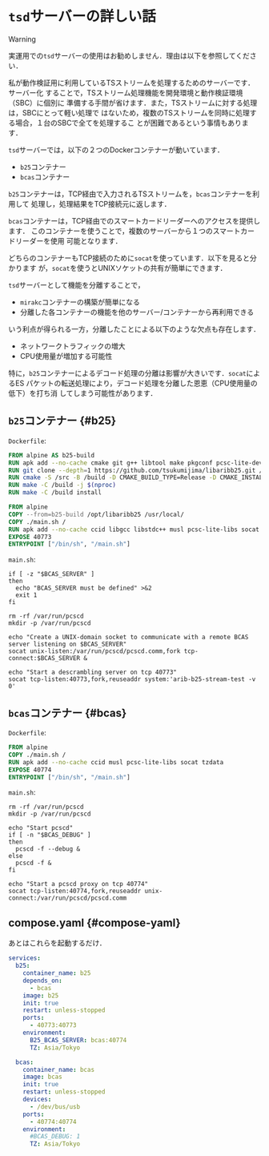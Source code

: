 # `tsd`サーバーの詳しい話

> [!WARNING]
> 実運用での`tsd`サーバーの使用はお勧めしません．理由は以下を参照してください．

私が動作検証用に利用しているTSストリームを処理するためのサーバーです．サーバー化
することで，TSストリーム処理機能を開発環境と動作検証環境（SBC）に個別に
準備する手間が省けます．また，TSストリームに対する処理は，SBCにとって軽い処理で
はないため，複数のTSストリームを同時に処理する場合，１台のSBCで全てを処理するこ
とが困難であるという事情もあります．

`tsd`サーバーでは，以下の２つのDockerコンテナーが動いています．

* `b25`コンテナー
* `bcas`コンテナー

`b25`コンテナーは，TCP経由で入力されるTSストリームを，`bcas`コンテナーを利用して
処理し，処理結果をTCP接続元に返します．

`bcas`コンテナーは，TCP経由でのスマートカードリーダーへのアクセスを提供します．
このコンテナーを使うことで，複数のサーバーから１つのスマートカードリーダーを使用
可能となります．

どちらのコンテナーもTCP接続のために`socat`を使っています．以下を見ると分かります
が，`socat`を使うとUNIXソケットの共有が簡単にできます．

`tsd`サーバーとして機能を分離することで，

* `mirakc`コンテナーの構築が簡単になる
* 分離した各コンテナーの機能を他のサーバー/コンテナーから再利用できる

いう利点が得られる一方，分離したことによる以下のような欠点も存在します．

* ネットワークトラフィックの増大
* CPU使用量が増加する可能性

特に，`b25`コンテナーによるデコード処理の分離は影響が大きいです．`socat`によるES
パケットの転送処理により，デコード処理を分離した恩恵（CPU使用量の低下）を打ち消
してしまう可能性があります．

## `b25`コンテナー {#b25}

`Dockerfile`:

```Dockerfile
FROM alpine AS b25-build
RUN apk add --no-cache cmake git g++ libtool make pkgconf pcsc-lite-dev
RUN git clone --depth=1 https://github.com/tsukumijima/libaribb25.git /src
RUN cmake -S /src -B /build -D CMAKE_BUILD_TYPE=Release -D CMAKE_INSTALL_PREFIX=/opt/libaribb25
RUN make -C /build -j $(nproc)
RUN make -C /build install

FROM alpine
COPY --from=b25-build /opt/libaribb25 /usr/local/
COPY ./main.sh /
RUN apk add --no-cache ccid libgcc libstdc++ musl pcsc-lite-libs socat tzdata
EXPOSE 40773
ENTRYPOINT ["/bin/sh", "/main.sh"]
```

`main.sh`:

```shell
if [ -z "$BCAS_SERVER" ]
then
  echo "BCAS_SERVER must be defined" >&2
  exit 1
fi

rm -rf /var/run/pcscd
mkdir -p /var/run/pcscd

echo "Create a UNIX-domain socket to communicate with a remote BCAS server listening on $BCAS_SERVER"
socat unix-listen:/var/run/pcscd/pcscd.comm,fork tcp-connect:$BCAS_SERVER &

echo "Start a descrambling server on tcp 40773"
socat tcp-listen:40773,fork,reuseaddr system:'arib-b25-stream-test -v 0'
```

## `bcas`コンテナー {#bcas}

`Dockerfile`:

```Dockerfile
FROM alpine
COPY ./main.sh /
RUN apk add --no-cache ccid musl pcsc-lite-libs socat tzdata
EXPOSE 40774
ENTRYPOINT ["/bin/sh", "/main.sh"]
```

`main.sh`:

```shell
rm -rf /var/run/pcscd
mkdir -p /var/run/pcscd

echo "Start pcscd"
if [ -n "$BCAS_DEBUG" ]
then
  pcscd -f --debug &
else
  pcscd -f &
fi

echo "Start a pcscd proxy on tcp 40774"
socat tcp-listen:40774,fork,reuseaddr unix-connect:/var/run/pcscd/pcscd.comm
```

## compose.yaml {#compose-yaml}

あとはこれらを起動するだけ．

```yaml
services:
  b25:
    container_name: b25
    depends_on:
      - bcas
    image: b25
    init: true
    restart: unless-stopped
    ports:
      - 40773:40773
    environment:
      B25_BCAS_SERVER: bcas:40774
      TZ: Asia/Tokyo

  bcas:
    container_name: bcas
    image: bcas
    init: true
    restart: unless-stopped
    devices:
      - /dev/bus/usb
    ports:
      - 40774:40774
    environment:
      #BCAS_DEBUG: 1
      TZ: Asia/Tokyo
```
